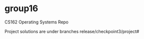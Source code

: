 # group16
CS162 Operating Systems Repo

Project solutions are under branches
release/checkpoint3/project#
